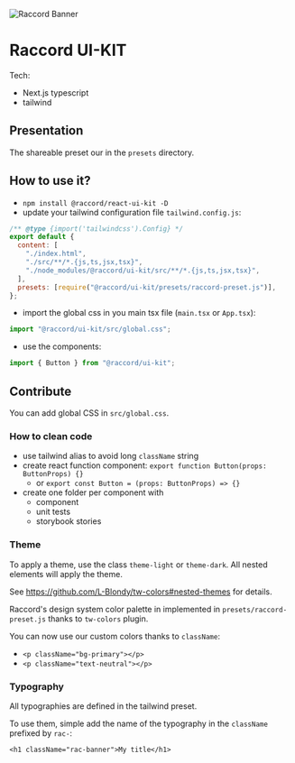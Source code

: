 ![Raccord Banner](https://i.imgur.com/ipZFSMQ.png)

# Raccord UI-KIT

Tech:

- Next.js typescript
- tailwind

## Presentation

The shareable preset our in the `presets` directory.

## How to use it?

- `npm install @raccord/react-ui-kit -D`
- update your tailwind configuration file `tailwind.config.js`:

```js
/** @type {import('tailwindcss').Config} */
export default {
  content: [
    "./index.html",
    "./src/**/*.{js,ts,jsx,tsx}",
    "./node_modules/@raccord/ui-kit/src/**/*.{js,ts,jsx,tsx}",
  ],
  presets: [require("@raccord/ui-kit/presets/raccord-preset.js")],
};
```

- import the global css in you main tsx file (`main.tsx` or `App.tsx`):

```ts
import "@raccord/ui-kit/src/global.css";
```

- use the components:

```ts
import { Button } from "@raccord/ui-kit";
```

## Contribute

You can add global CSS in `src/global.css`.

### How to clean code

- use tailwind alias to avoid long `className` string
- create react function component: `export function Button(props: ButtonProps) {}`
  - or `export const Button = (props: ButtonProps) => {}`
- create one folder per component with
  - component
  - unit tests
  - storybook stories

### Theme

To apply a theme, use the class `theme-light` or `theme-dark`. All nested elements will apply the theme.

See <https://github.com/L-Blondy/tw-colors#nested-themes> for details.

Raccord's design system color palette in implemented in `presets/raccord-preset.js` thanks to `tw-colors` plugin.

You can now use our custom colors thanks to `className`:

- `<p className="bg-primary"></p>`
- `<p className="text-neutral"></p>`

### Typography

All typographies are defined in the tailwind preset.

To use them, simple add the name of the typography in the `className` prefixed by `rac-`:

`<h1 className="rac-banner">My title</h1>`
